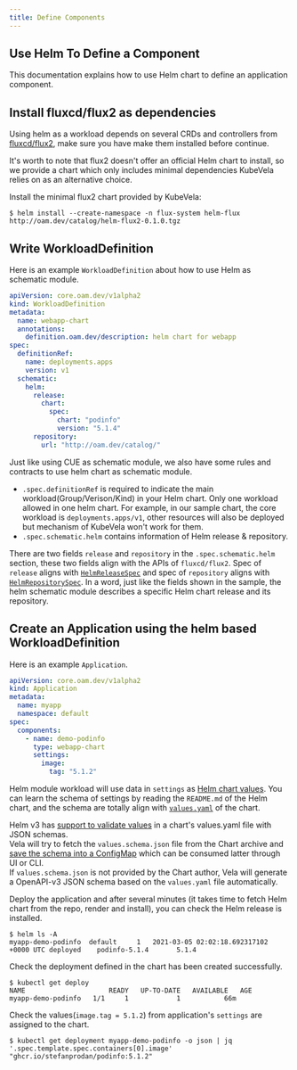 ```yaml
---
title: Define Components
---
```


## Use Helm To Define a Component

This documentation explains how to use Helm chart to define an application component.

## Install fluxcd/flux2 as dependencies

Using helm as a workload depends on several CRDs and controllers from [fluxcd/flux2](https://github.com/fluxcd/flux2), make sure you have make them installed before continue.

It's worth to note that flux2 doesn't offer an official Helm chart to install,
so we provide a chart which only includes minimal dependencies KubeVela relies on as an alternative choice.

Install the minimal flux2 chart provided by KubeVela:
```shell
$ helm install --create-namespace -n flux-system helm-flux http://oam.dev/catalog/helm-flux2-0.1.0.tgz
```

## Write WorkloadDefinition 
Here is an example `WorkloadDefinition` about how to use Helm as schematic module.

```yaml
apiVersion: core.oam.dev/v1alpha2
kind: WorkloadDefinition
metadata:
  name: webapp-chart
  annotations:
    definition.oam.dev/description: helm chart for webapp
spec:
  definitionRef:
    name: deployments.apps
    version: v1
  schematic:
    helm:
      release:
        chart:
          spec:
            chart: "podinfo"
            version: "5.1.4"
      repository:
        url: "http://oam.dev/catalog/"
```

Just like using CUE as schematic module, we also have some rules and contracts to use helm chart as schematic module.

- `.spec.definitionRef` is required to indicate the main workload(Group/Verison/Kind) in your Helm chart.
Only one workload allowed in one helm chart.
For example, in our sample chart, the core workload is `deployments.apps/v1`, other resources will also be deployed but mechanism of KubeVela won't work for them.
- `.spec.schematic.helm` contains information of Helm release & repository.

There are two fields `release` and `repository` in the `.spec.schematic.helm` section, these two fields align with the APIs of `fluxcd/flux2`. Spec of `release` aligns with [`HelmReleaseSpec`](https://github.com/fluxcd/helm-controller/blob/main/docs/api/helmrelease.md) and spec of `repository` aligns with [`HelmRepositorySpec`](https://github.com/fluxcd/source-controller/blob/main/docs/api/source.md#source.toolkit.fluxcd.io/v1beta1.HelmRepository).
In a word, just like the fields shown in the sample, the helm schematic module describes a specific Helm chart release and its repository.

## Create an Application using the helm based WorkloadDefinition

Here is an example `Application`.

```yaml
apiVersion: core.oam.dev/v1alpha2
kind: Application
metadata:
  name: myapp
  namespace: default
spec:
  components:
    - name: demo-podinfo 
      type: webapp-chart 
      settings: 
        image:
          tag: "5.1.2"
```
Helm module workload will use data in `settings` as [Helm chart values](https://github.com/captainroy-hy/podinfo/blob/master/charts/podinfo/values.yaml).
You can learn the schema of settings by reading the `README.md` of the Helm
chart, and the schema are totally align with
[`values.yaml`](https://github.com/captainroy-hy/podinfo/blob/master/charts/podinfo/values.yaml)
of the chart.  

Helm v3 has [support to validate
values](https://helm.sh/docs/topics/charts/#schema-files) in a chart's
values.yaml file with JSON schemas.  
Vela will try to fetch the `values.schema.json` file from the Chart archive and
[save the schema into a
ConfigMap](https://kubevela.io/#/en/administrator/openapi-v3-json-schema.md)
which can be consumed latter through UI or CLI.  
If `values.schema.json` is not provided by the Chart author, Vela will generate a
OpenAPI-v3 JSON schema based on the `values.yaml` file automatically.  

Deploy the application and after several minutes (it takes time to fetch Helm chart from the repo, render and install), you can check the Helm release is installed.
```shell
$ helm ls -A
myapp-demo-podinfo	default  	1 	2021-03-05 02:02:18.692317102 +0000 UTC	deployed	podinfo-5.1.4   	5.1.4
```
Check the deployment defined in the chart has been created successfully.
```shell
$ kubectl get deploy
NAME                     READY   UP-TO-DATE   AVAILABLE   AGE
myapp-demo-podinfo   1/1     1            1           66m
```

Check the values(`image.tag = 5.1.2`) from application's `settings` are assigned to the chart.
```shell
$ kubectl get deployment myapp-demo-podinfo -o json | jq '.spec.template.spec.containers[0].image'
"ghcr.io/stefanprodan/podinfo:5.1.2"
```
